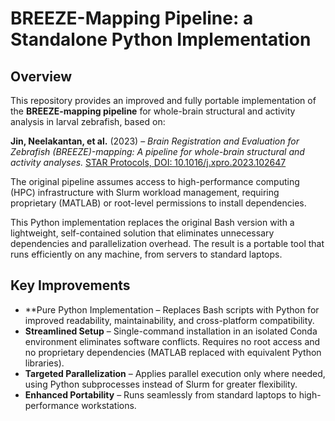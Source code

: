 # **BREEZE-Mapping Pipeline: a Standalone Python Implementation**  

## **Overview**  
This repository provides an improved and fully portable implementation of the **BREEZE-mapping pipeline** for whole-brain structural and activity analysis in larval zebrafish, based on:

**Jin, Neelakantan, et al.** (2023) – *Brain Registration and Evaluation for Zebrafish (BREEZE)-mapping: A pipeline for whole-brain structural and activity analyses.* [STAR Protocols, DOI: 10.1016/j.xpro.2023.102647](https://doi.org/10.1016/j.xpro.2023.102647)  

The original pipeline assumes access to high-performance computing (HPC) infrastructure with Slurm workload management, requiring proprietary (MATLAB) or root-level permissions to install dependencies.

This Python implementation replaces the original Bash version with a lightweight, self-contained solution that eliminates unnecessary dependencies and parallelization overhead. The result is a portable tool that runs efficiently on any machine, from servers to standard laptops.

## Key Improvements


- **Pure Python Implementation – Replaces Bash scripts with Python for improved readability, maintainability, and cross-platform compatibility.
- **Streamlined Setup** – Single-command installation in an isolated Conda environment eliminates software conflicts. Requires no root access and no proprietary dependencies (MATLAB replaced with equivalent Python libraries).
- **Targeted Parallelization** – Applies parallel execution only where needed, using Python subprocesses instead of Slurm for greater flexibility.
- **Enhanced Portability** – Runs seamlessly from standard laptops to high-performance workstations.
